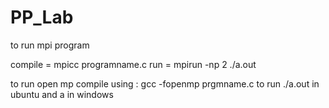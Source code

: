 # PP_Lab

to run mpi program

compile = mpicc programname.c
run = mpirun -np 2 ./a.out

to run open mp
compile using : gcc -fopenmp prgmname.c
to run ./a.out in ubuntu and a in windows
